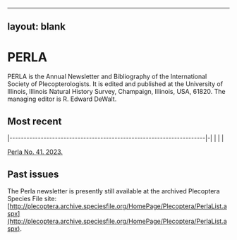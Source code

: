 
---
layout: blank
---

<div class="container mx-auto my-8 px-4 md:px-0 box-border">

# PERLA

PERLA is the Annual Newsletter and Bibliography of the International Society of Plecopterologists. It is edited and published at the University of Illinois, Illinois Natural History Survey, Champaign, Illinois, USA, 61820. The managing editor is R. Edward DeWalt.  

## Most recent

|---------------------------------------------------------------------|-|
|<GalleryMosaic :depiction-id="[1106924]" image-width="100px"  /> | |
 

[Perla No. 41. 2023.](public/perla/foo.txt)

## Past issues

The Perla newsletter is presently still available at the archived Plecoptera Species File site: [http://plecoptera.archive.speciesfile.org/HomePage/Plecoptera/PerlaList.aspx](http://plecoptera.archive.speciesfile.org/HomePage/Plecoptera/PerlaList.aspx).

</div>
